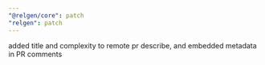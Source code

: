 ```yaml
---
"@relgen/core": patch
"relgen": patch
---
```


added title and complexity to remote pr describe, and embedded metadata in PR comments
